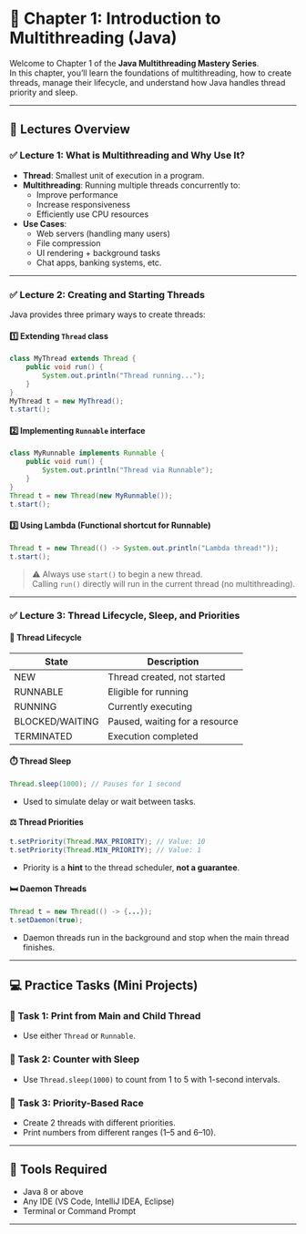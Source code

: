 # 📘 Chapter 1: Introduction to Multithreading (Java)

Welcome to Chapter 1 of the **Java Multithreading Mastery Series**.  
In this chapter, you’ll learn the foundations of multithreading, how to create threads, manage their lifecycle, and understand how Java handles thread priority and sleep.

---

## 📖 Lectures Overview

### ✅ Lecture 1: What is Multithreading and Why Use It?

- **Thread**: Smallest unit of execution in a program.
- **Multithreading**: Running multiple threads concurrently to:
  - Improve performance
  - Increase responsiveness
  - Efficiently use CPU resources
- **Use Cases**:
  - Web servers (handling many users)
  - File compression
  - UI rendering + background tasks
  - Chat apps, banking systems, etc.

---

### ✅ Lecture 2: Creating and Starting Threads

Java provides three primary ways to create threads:

#### 1️⃣ Extending `Thread` class
```java
class MyThread extends Thread {
    public void run() {
        System.out.println("Thread running...");
    }
}
MyThread t = new MyThread();
t.start();
```

#### 2️⃣ Implementing `Runnable` interface
```java
class MyRunnable implements Runnable {
    public void run() {
        System.out.println("Thread via Runnable");
    }
}
Thread t = new Thread(new MyRunnable());
t.start();
```

#### 3️⃣ Using Lambda (Functional shortcut for Runnable)
```java
Thread t = new Thread(() -> System.out.println("Lambda thread!"));
t.start();
```

> ⚠️ Always use `start()` to begin a new thread.  
> Calling `run()` directly will run in the current thread (no multithreading).

---

### ✅ Lecture 3: Thread Lifecycle, Sleep, and Priorities

#### 🧬 Thread Lifecycle

| State        | Description                            |
|--------------|----------------------------------------|
| NEW          | Thread created, not started            |
| RUNNABLE     | Eligible for running                   |
| RUNNING      | Currently executing                    |
| BLOCKED/WAITING | Paused, waiting for a resource      |
| TERMINATED   | Execution completed                    |

#### ⏱️ Thread Sleep
```java
Thread.sleep(1000); // Pauses for 1 second
```

- Used to simulate delay or wait between tasks.

#### ⚖️ Thread Priorities
```java
t.setPriority(Thread.MAX_PRIORITY); // Value: 10
t.setPriority(Thread.MIN_PRIORITY); // Value: 1
```

- Priority is a **hint** to the thread scheduler, **not a guarantee**.

#### 🛏️ Daemon Threads
```java
Thread t = new Thread(() -> {...});
t.setDaemon(true);
```
- Daemon threads run in the background and stop when the main thread finishes.

---

## 💻 Practice Tasks (Mini Projects)

### 🧪 Task 1: Print from Main and Child Thread
- Use either `Thread` or `Runnable`.

### 🧪 Task 2: Counter with Sleep
- Use `Thread.sleep(1000)` to count from 1 to 5 with 1-second intervals.

### 🧪 Task 3: Priority-Based Race
- Create 2 threads with different priorities.
- Print numbers from different ranges (1–5 and 6–10).

---

## 🧰 Tools Required

- Java 8 or above
- Any IDE (VS Code, IntelliJ IDEA, Eclipse)
- Terminal or Command Prompt

---
